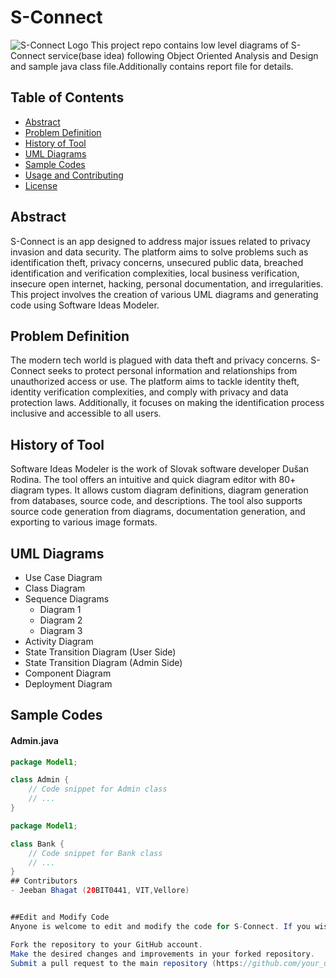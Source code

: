# S-Connect

![S-Connect Logo](link_to_logo.png)
This project repo contains low level diagrams of S-Connect service(base idea) following Object Oriented Analysis and Design and sample java class file.Additionally contains report file for details.

## Table of Contents

- [Abstract](#abstract)
- [Problem Definition](#problem-definition)
- [History of Tool](#history-of-tool)
- [UML Diagrams](#uml-diagrams)
- [Sample Codes](#sample-codes)
- [Usage and Contributing](#usage-and-contributing)
- [License](#license)

## Abstract

S-Connect is an app designed to address major issues related to privacy invasion and data security. The platform aims to solve problems such as identification theft, privacy concerns, unsecured public data, breached identification and verification complexities, local business verification, insecure open internet, hacking, personal documentation, and irregularities. This project involves the creation of various UML diagrams and generating code using Software Ideas Modeler.

## Problem Definition

The modern tech world is plagued with data theft and privacy concerns. S-Connect seeks to protect personal information and relationships from unauthorized access or use. The platform aims to tackle identity theft, identity verification complexities, and comply with privacy and data protection laws. Additionally, it focuses on making the identification process inclusive and accessible to all users.

## History of Tool

Software Ideas Modeler is the work of Slovak software developer Dušan Rodina. The tool offers an intuitive and quick diagram editor with 80+ diagram types. It allows custom diagram definitions, diagram generation from databases, source code, and descriptions. The tool also supports source code generation from diagrams, documentation generation, and exporting to various image formats.

## UML Diagrams

- Use Case Diagram
- Class Diagram
- Sequence Diagrams
  - Diagram 1
  - Diagram 2
  - Diagram 3
- Activity Diagram
- State Transition Diagram (User Side)
- State Transition Diagram (Admin Side)
- Component Diagram
- Deployment Diagram

## Sample Codes

#### Admin.java

```java
package Model1;

class Admin {
    // Code snippet for Admin class
    // ...
}

package Model1;

class Bank {
    // Code snippet for Bank class
    // ...
}
## Contributors
- Jeeban Bhagat (20BIT0441, VIT,Vellore)


##Edit and Modify Code
Anyone is welcome to edit and modify the code for S-Connect. If you wish to contribute to this project, follow these steps:

Fork the repository to your GitHub account.
Make the desired changes and improvements in your forked repository.
Submit a pull request to the main repository (https://github.com/your_username/S-Connect) with a clear description of the changes you made.
